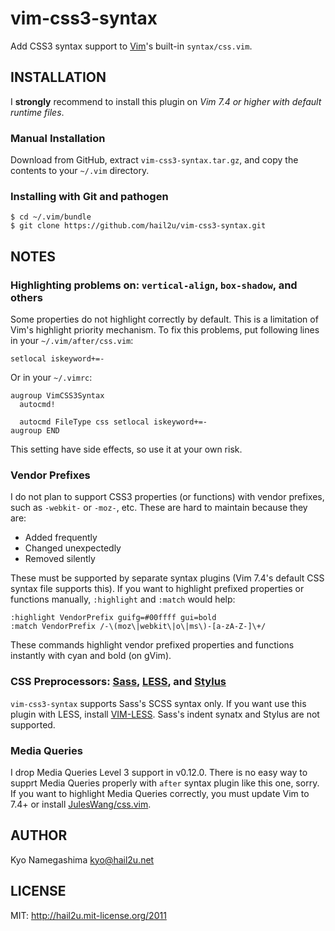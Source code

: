 vim-css3-syntax
===============

Add CSS3 syntax support to [Vim][1]'s built-in `syntax/css.vim`.


INSTALLATION
------------

I **strongly** recommend to install this plugin on *Vim 7.4 or higher with default runtime files*.


### Manual Installation

Download from GitHub, extract `vim-css3-syntax.tar.gz`, and copy the contents to your `~/.vim` directory.


### Installing with Git and pathogen

    $ cd ~/.vim/bundle
    $ git clone https://github.com/hail2u/vim-css3-syntax.git


NOTES
-----

### Highlighting problems on: `vertical-align`, `box-shadow`, and others

Some properties do not highlight correctly by default. This is a limitation of Vim's highlight priority mechanism. To fix this problems, put following lines in your `~/.vim/after/css.vim`:

    setlocal iskeyword+=-

Or in your `~/.vimrc`:

    augroup VimCSS3Syntax
      autocmd!

      autocmd FileType css setlocal iskeyword+=-
    augroup END

This setting have side effects, so use it at your own risk.


### Vendor Prefixes

I do not plan to support CSS3 properties (or functions) with vendor prefixes, such as `-webkit-` or `-moz-`, etc. These are hard to maintain because they are:

  * Added frequently
  * Changed unexpectedly
  * Removed silently

These must be supported by separate syntax plugins (Vim 7.4's default CSS syntax file supports this). If you want to highlight prefixed properties or functions manually, `:highlight` and `:match` would help:

    :highlight VendorPrefix guifg=#00ffff gui=bold
    :match VendorPrefix /-\(moz\|webkit\|o\|ms\)-[a-zA-Z-]\+/

These commands highlight vendor prefixed properties and functions instantly with cyan and bold (on gVim).


### CSS Preprocessors: [Sass][2], [LESS][3], and [Stylus][4]

`vim-css3-syntax` supports Sass's SCSS syntax only. If you want use this plugin with LESS, install [VIM-LESS][5]. Sass's indent synatx and Stylus are not supported.


### Media Queries

I drop Media Queries Level 3 support in v0.12.0. There is no easy way to supprt Media Queries properly with `after` syntax plugin like this one, sorry. If you want to highlight Media Queries correctly, you must update Vim to 7.4+ or install [JulesWang/css.vim][6].


AUTHOR
------

Kyo Namegashima <kyo@hail2u.net>


LICENSE
-------

MIT: http://hail2u.mit-license.org/2011


[1]: http://www.vim.org/
[2]: http://sass-lang.com/
[3]: http://lesscss.org/
[4]: http://learnboost.github.io/stylus/
[5]: https://github.com/groenewege/vim-less
[6]: https://github.com/JulesWang/css.vim
